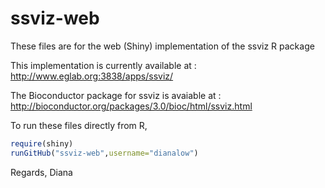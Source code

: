 ssviz-web
=========

These files are for the web (Shiny) implementation of the ssviz R package

This implementation is currently available at : http://www.eglab.org:3838/apps/ssviz/

The Bioconductor package for ssviz is avaiable at : http://bioconductor.org/packages/3.0/bioc/html/ssviz.html

To run these files directly from R,
```R
require(shiny)
runGitHub("ssviz-web",username="dianalow")
```

Regards,
Diana

